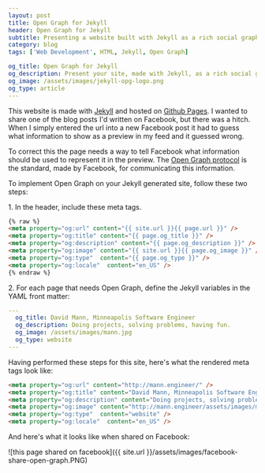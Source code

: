 ```yaml
---
layout: post
title: Open Graph for Jekyll
header: Open Graph for Jekyll
subtitle: Presenting a website built with Jekyll as a rich social graph object
category: blog
tags: ['Web Development', HTML, Jekyll, Open Graph]

og_title: Open Graph for Jekyll
og_description: Present your site, made with Jekyll, as a rich social graph object using the Open Graph protocol.
og_image: /assets/images/jekyll-opg-logo.png
og_type: article
---
```


This website is made with [Jekyll](https://jekyllrb.com/) and hosted on [Github Pages](https://pages.github.com/). I wanted to share one of the blog posts I'd written on Facebook, but there was a hitch. When I simply entered the url into a new Facebook post it had to guess what information to show as a preview in my feed and it guessed wrong.

To correct this the page needs a way to tell Facebook what information should be used to represent it in the preview. The [Open Graph protocol](http://ogp.me/) is the standard, made by Facebook, for communicating this information.

To implement Open Graph on your Jekyll generated site, follow these two steps:

1\. In the header, include these meta tags.

```html
{% raw %}
<meta property="og:url" content="{{ site.url }}{{ page.url }}" />
<meta property="og:title" content="{{ page.og_title }}" />
<meta property="og:description" content="{{ page.og_description }}" />
<meta property="og:image" content="{{ site.url }}{{ page.og_image }}" />
<meta property="og:type"  content="{{ page.og_type }}" />
<meta property="og:locale"  content="en_US" />
{% endraw %}
```

2\. For each page that needs Open Graph, define the Jekyll variables in the YAML front matter:

```yaml
---
  og_title: David Mann, Minneapolis Software Engineer
  og_description: Doing projects, solving problems, having fun.
  og_image: /assets/images/mann.jpg
  og_type: website
---
```

Having performed these steps for this site, here's what the rendered meta tags look like:

```html
<meta property="og:url" content="http://mann.engineer/" />
<meta property="og:title" content="David Mann, Minneapolis Software Engineer" />
<meta property="og:description" content="Doing projects, solving problems, having fun." />
<meta property="og:image" content="http://mann.engineer/assets/images/mann.jpg" />
<meta property="og:type"  content="website" />
<meta property="og:locale"  content="en_US" />
```

And here's what it looks like when shared on Facebook:

![this page shared on facebook]({{ site.url }}/assets/images/facebook-share-open-graph.PNG)

